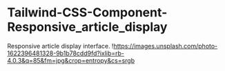 # Tailwind-CSS-Component-Responsive_article_display
Responsive article display interface.
!https://images.unsplash.com/photo-1622396481328-9b1b78cdd9fd?ixlib=rb-4.0.3&q=85&fm=jpg&crop=entropy&cs=srgb
